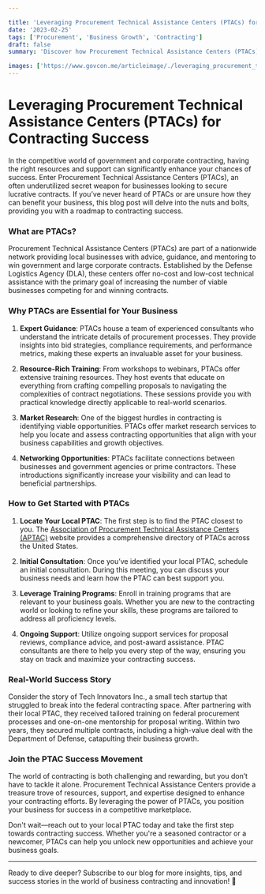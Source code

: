 ```yaml
---

title: 'Leveraging Procurement Technical Assistance Centers (PTACs) for Contracting Success'
date: '2023-02-25'
tags: ['Procurement', 'Business Growth', 'Contracting']
draft: false
summary: 'Discover how Procurement Technical Assistance Centers (PTACs) can boost your business contracting efforts. From expert guidance to invaluable resources, learn how PTACs can be a game-changer for your contracting success.'

images: ['https://www.govcon.me/articleimage/./leveraging_procurement_technical_assistance_centers_ptacs_for_contracting_success.webp']
---
```


# Leveraging Procurement Technical Assistance Centers (PTACs) for Contracting Success

In the competitive world of government and corporate contracting, having the right resources and support can significantly enhance your chances of success. Enter Procurement Technical Assistance Centers (PTACs), an often underutilized secret weapon for businesses looking to secure lucrative contracts. If you’ve never heard of PTACs or are unsure how they can benefit your business, this blog post will delve into the nuts and bolts, providing you with a roadmap to contracting success.

### What are PTACs?

Procurement Technical Assistance Centers (PTACs) are part of a nationwide network providing local businesses with advice, guidance, and mentoring to win government and large corporate contracts. Established by the Defense Logistics Agency (DLA), these centers offer no-cost and low-cost technical assistance with the primary goal of increasing the number of viable businesses competing for and winning contracts.

### Why PTACs are Essential for Your Business

1. **Expert Guidance**: PTACs house a team of experienced consultants who understand the intricate details of procurement processes. They provide insights into bid strategies, compliance requirements, and performance metrics, making these experts an invaluable asset for your business.

2. **Resource-Rich Training**: From workshops to webinars, PTACs offer extensive training resources. They host events that educate on everything from crafting compelling proposals to navigating the complexities of contract negotiations. These sessions provide you with practical knowledge directly applicable to real-world scenarios.

3. **Market Research**: One of the biggest hurdles in contracting is identifying viable opportunities. PTACs offer market research services to help you locate and assess contracting opportunities that align with your business capabilities and growth objectives.

4. **Networking Opportunities**: PTACs facilitate connections between businesses and government agencies or prime contractors. These introductions significantly increase your visibility and can lead to beneficial partnerships.

### How to Get Started with PTACs

1. **Locate Your Local PTAC**: The first step is to find the PTAC closest to you. The [Association of Procurement Technical Assistance Centers (APTAC)](https://www.aptac-us.org) website provides a comprehensive directory of PTACs across the United States.

2. **Initial Consultation**: Once you’ve identified your local PTAC, schedule an initial consultation. During this meeting, you can discuss your business needs and learn how the PTAC can best support you.

3. **Leverage Training Programs**: Enroll in training programs that are relevant to your business goals. Whether you are new to the contracting world or looking to refine your skills, these programs are tailored to address all proficiency levels.

4. **Ongoing Support**: Utilize ongoing support services for proposal reviews, compliance advice, and post-award assistance. PTAC consultants are there to help you every step of the way, ensuring you stay on track and maximize your contracting success.

### Real-World Success Story

Consider the story of Tech Innovators Inc., a small tech startup that struggled to break into the federal contracting space. After partnering with their local PTAC, they received tailored training on federal procurement processes and one-on-one mentorship for proposal writing. Within two years, they secured multiple contracts, including a high-value deal with the Department of Defense, catapulting their business growth.

### Join the PTAC Success Movement

The world of contracting is both challenging and rewarding, but you don’t have to tackle it alone. Procurement Technical Assistance Centers provide a treasure trove of resources, support, and expertise designed to enhance your contracting efforts. By leveraging the power of PTACs, you position your business for success in a competitive marketplace.

Don't wait—reach out to your local PTAC today and take the first step towards contracting success. Whether you're a seasoned contractor or a newcomer, PTACs can help you unlock new opportunities and achieve your business goals.

---

Ready to dive deeper? Subscribe to our blog for more insights, tips, and success stories in the world of business contracting and innovation! 🚀